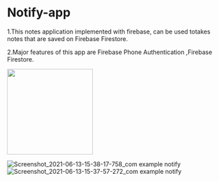 # Notify-app

1.This notes application implemented with firebase, can be used totakes notes that are saved on Firebase Firestore.

2.Major features of this app are Firebase Phone Authentication ,Firebase Firestore.


<img src="https://user-images.githubusercontent.com/72730657/121803132-afe55800-cc5d-11eb-9c32-a2a8f1f907a0.jpg" width="200">

![Screenshot_2021-06-13-15-38-17-758_com example notify](https://user-images.githubusercontent.com/72730657/121803141-b96ec000-cc5d-11eb-890e-3ff6ed4b70aa.jpg)
![Screenshot_2021-06-13-15-37-57-272_com example notify](https://user-images.githubusercontent.com/72730657/121803143-bc69b080-cc5d-11eb-9069-054620203799.jpg)
